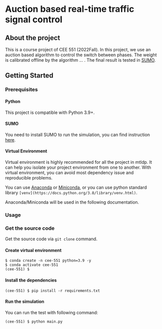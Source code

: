 # Auction based real-time traffic signal control

## About the project

This is a course project of CEE 551 (2022Fall). In this project, we use 
an auction based algorithm to control the switch between phases. The weight 
is calibrated offline by the algorithm ... .
The final result is tested in [SUMO](https://www.eclipse.org/sumo/).

## Getting Started

### Prerequisites

#### Python

This project is compatible with Python 3.9+.

#### SUMO

You need to install SUMO to run the simulation, you can find 
instruction [here](https://sumo.dlr.de/docs/Downloads.php#linux_binaries).

#### Virtual Environment

Virtual environment is highly recommended for all the project in mtldp. It can help you
isolate your project environment from one to another. With virtual environment, you can
avoid most dependency issue and reproducible problems.

You can use [Anaconda](https://docs.anaconda.com/anaconda/install/index.html)
or [Miniconda](https://docs.conda.io/en/latest/miniconda.html), or you can use python
standard library `[venv](https://docs.python.org/3.8/library/venv.html)`.

Anaconda/Miniconda will be used in the following documentation.

### Usage

### Get the source code

Get the source code via `git clone` command.

#### Create virtual environment

```shell
$ conda create -n cee-551 python=3.9 -y
$ conda activate cee-551
(cee-551) $
```

#### Install the dependencies
```shell
(cee-551) $ pip install -r requirements.txt
```


#### Run the simulation

You can run the test with following command:

```shell
(cee-551) $ python main.py
```

